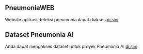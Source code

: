 ## PneumoniaWEB

Website aplikasi deteksi pneumonia dapat diakses [di sini](https://pneumoniawebbb-e3ajerfk5zvmrsfuegnzyq.streamlit.app/).

## Dataset Pneumonia AI

Anda dapat mengakses dataset untuk proyek Pneumonia AI [di sini](https://drive.google.com/drive/folders/1j8xLxEmcxvnc7k6OHwn7imMP56PqMCqR?usp=sharing).
